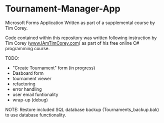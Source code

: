 # Tournament-Manager-App
Microsoft Forms Application Written as part of a supplemental course by Tim Corey.

Code contained within this repository was written following instruction by Tim Corey (www.IAmTimCorey.com) as part of his free online C# programming course.

TODO:

* "Create Tournament" form (in progress)
* Dasboard form
* tournament viewer
* refactoring
* error handling
* user email funtionality
* wrap-up (debug)

NOTE: Restore included SQL database backup (Tournaments_backup.bak) to use database functionality.
